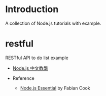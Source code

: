 # Introduction
A collection of Node.js tutorials with example.

# restful
RESTful API to do list example

* <a href="https://nodejust.com/node-js-restful-api-tutorial/" title="Node.js 中文教學 RESTful API 待辦事項列表">Node.js 中文教學</a>

* Reference

  * <a href="http://www.amazon.com/gp/product/1785284924/ref=as_li_qf_sp_asin_il_tl?ie=UTF8&camp=1789&creative=9325&creativeASIN=1785284924&linkCode=as2&tag=nodjus-20&linkId=SPY56VFUEXXZWDDV" title="Node.js book">Node.js Essential</a> by Fabian Cook
